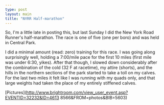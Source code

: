 ```yaml
---
type: post
layout: main
title: "NYRR Half-marathon"
---
```

So, I'm a little late in posting this, but last Sunday I did the New York Road
Runner's half-marathon. The race is one of five (one per boro) and was held in
Central Park.

  
I did a minimal amount (read: zero) training for this race. I was going along
surprisingly well, holding a 7:00/mile pace for the first 10 miles (first mile
was under 6:30, yikes). After that though, I slowed down considerably after
the combination of the cold (32 F at racetime), my attire (shorts), and the
hills in the northern sections of the park started to take a toll on my
calves. For the last two miles it felt like I was running with my quads only,
and that large weights had taken the place of my entirely stiffened calves.

  
[Pictures](http://www.brightroom.com/view_user_event.asp?EVENTID=32232&ID=4613
8566&FROM=photos&BIB=5603)

